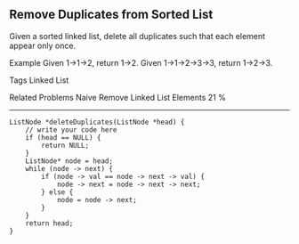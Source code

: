 ## Remove Duplicates from Sorted List  ##

Given a sorted linked list, delete all duplicates such that each element appear only once.

Example
Given 1->1->2, return 1->2.
Given 1->1->2->3->3, return 1->2->3.

Tags 
Linked List

Related Problems 
Naive Remove Linked List Elements 21 %

----------
    ListNode *deleteDuplicates(ListNode *head) {
        // write your code here
        if (head == NULL) {
            return NULL;
        }
        ListNode* node = head;
        while (node -> next) {
            if (node -> val == node -> next -> val) {
                node -> next = node -> next -> next;
            } else {
                node = node -> next;
            }
        }
        return head;
    }